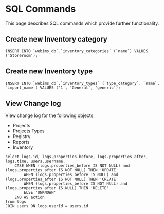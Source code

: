 # SQL Commands
This page describes SQL commands which provide further functionality.
	
## Create new Inventory category
	
```
INSERT INTO `webims_db`.`inventory_categories` (`name`) VALUES ('Storeroom');
```
	
## Create new Inventory type

```
INSERT INTO `webims_db`.`inventory_types` (`type_category`, `name`, `import_name`) VALUES ('1', 'General', 'generic');
```

## View Change log
View change log for the following objects:
- Projects
- Projects Types
- Registry
- Reports
- Inventory
	
```
select logs.id, logs.properties_before, logs.properties_after, logs.time, users.username,
	CASE WHEN (logs.properties_before IS NOT NULL) and (logs.properties_after IS NOT NULL) THEN 'UPDATE'
		WHEN (logs.properties_before IS NULL) and (logs.properties_after IS NOT NULL) THEN 'CREATE'
		WHEN (logs.properties_before IS NOT NULL) and (logs.properties_after IS NULL) THEN 'DELETE'
		ELSE 'UNKNOWN'
	END AS action
from logs
JOIN users ON logs.userId = users.id
```